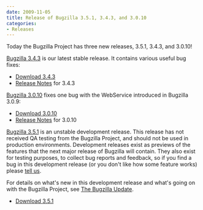 ```yaml
---
date: 2009-11-05
title: Release of Bugzilla 3.5.1, 3.4.3, and 3.0.10
categories:
- Releases
---
```


Today the Bugzilla Project has three new releases, 3.5.1, 3.4.3, and 3.0.10!

[Bugzilla 3.4.3](/releases/3.4.3/) is our latest stable release. It contains various useful bug fixes:

*   [Download 3.4.3](/download/#v34)
*   [Release Notes](/releases/3.4.3/) for 3.4.3

[Bugzilla 3.0.10](/releases/3.0.10/) fixes one bug with the WebService introduced in Bugzilla 3.0.9:

*   [Download 3.0.10](/download/#v30)
*   [Release Notes](/releases/3.0.10/) for 3.0.10

[Bugzilla 3.5.1](/releases/3.6/) is an unstable development release. This release has not received QA testing from the Bugzilla Project, and should not be used in production environments. Development releases exist as previews of the features that the next major release of Bugzilla will contain. They also exist for testing purposes, to collect bug reports and feedback, so if you find a bug in this development release (or you don't like how some feature works) please [tell us](/developers/reporting_bugs.html).

For details on what's new in this development release and what's going on with the Bugzilla Project, see [The Bugzilla Update](/blog/).

*   [Download 3.5.1](/download/#v36)

